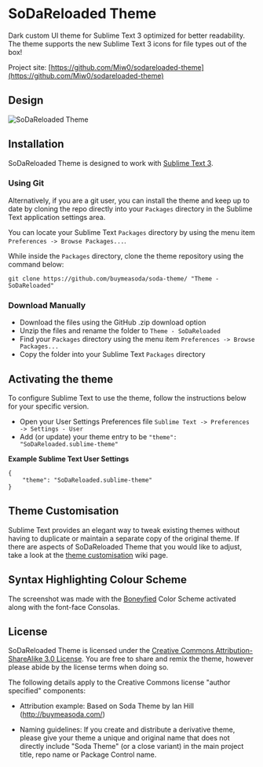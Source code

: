 # SoDaReloaded Theme

Dark custom UI theme for Sublime Text 3 optimized for better readability.
The theme supports the new Sublime Text 3 icons for file types out of the box!

Project site: [https://github.com/Miw0/sodareloaded-theme](https://github.com/Miw0/sodareloaded-theme)

## Design

![SoDaReloaded Theme](http://www11.pic-upload.de/23.03.15/oa8ihprqqunk.png)

## Installation

SoDaReloaded Theme is designed to work with [Sublime Text 3](http://www.sublimetext.com/3dev).

### Using Git

Alternatively, if you are a git user, you can install the theme and keep up to date by cloning the repo directly into your `Packages` directory in the Sublime Text application settings area.

You can locate your Sublime Text `Packages` directory by using the menu item `Preferences -> Browse Packages...`.

While inside the `Packages` directory, clone the theme repository using the command below:

    git clone https://github.com/buymeasoda/soda-theme/ "Theme - SoDaReloaded"

### Download Manually

* Download the files using the GitHub .zip download option
* Unzip the files and rename the folder to `Theme - SoDaReloaded`
* Find your `Packages` directory using the menu item  `Preferences -> Browse Packages...`
* Copy the folder into your Sublime Text `Packages` directory

## Activating the theme

To configure Sublime Text to use the theme, follow the instructions below for your specific version.

* Open your User Settings Preferences file `Sublime Text -> Preferences -> Settings - User`
* Add (or update) your theme entry to be `"theme": "SoDaReloaded.sublime-theme"`

**Example Sublime Text User Settings**

    {
        "theme": "SoDaReloaded.sublime-theme"
    }

## Theme Customisation

Sublime Text provides an elegant way to tweak existing themes without having to duplicate or maintain a separate copy of the original theme. If there are aspects of SoDaReloaded Theme that you would like to adjust, take a look at the [theme customisation](https://github.com/buymeasoda/soda-theme/wiki/Theme-customisation) wiki page.

## Syntax Highlighting Colour Scheme

The screenshot was made with the [Boneyfied](https://github.com/eibbors/Bubububububad) Color Scheme activated along with the font-face Consolas.

## License

SoDaReloaded Theme is licensed under the [Creative Commons Attribution-ShareAlike 3.0 License](http://creativecommons.org/licenses/by-sa/3.0/). You are free to share and remix the theme, however please abide by the license terms when doing so.

The following details apply to the Creative Commons license "author specified" components:

* Attribution example: Based on Soda Theme by Ian Hill (http://buymeasoda.com/)

* Naming guidelines: If you create and distribute a derivative theme, please give your theme a unique and original name that does not directly include "Soda Theme" (or a close variant) in the main project title, repo name or Package Control name.
